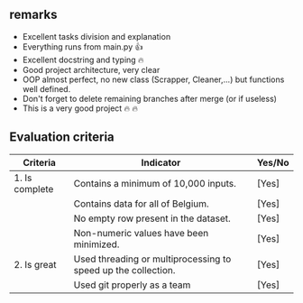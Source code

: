 ## remarks
  - Excellent tasks division and explanation 
  - Everything runs from main.py :thumbsup:
  - Excellent docstring and typing :fire:
  - Good project architecture, very clear
  - OOP almost perfect, no new class (Scrapper, Cleaner,...) but functions well defined.
  - Don't forget to delete remaining branches after merge (or if useless)
  - This is a very good project :fire: :fire:


## Evaluation criteria

| Criteria       | Indicator                                  | Yes/No |
| -------------- | ------------------------------------------ | ------ |
| 1. Is complete | Contains a minimum of 10,000 inputs.       | [Yes]    |
|                | Contains data for all of Belgium.          | [Yes]    |
|                | No empty row present in the dataset.       | [Yes]    |
|                | Non-numeric values have been minimized.    | [Yes]    |
| 2. Is great    | Used threading or multiprocessing to speed up the collection. | [Yes]    |
|| Used git properly as a team | [Yes]    |
